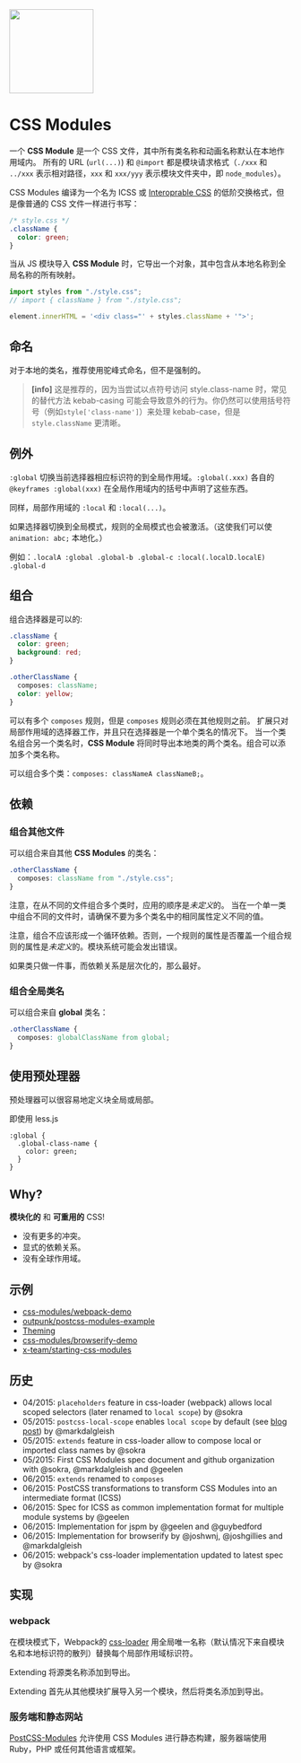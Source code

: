 <img src="https://raw.githubusercontent.com/css-modules/logos/master/css-modules-logo.png" width="150" height="150" />

# CSS Modules

一个 **CSS Module** 是一个 CSS 文件，其中所有类名称和动画名称默认在本地作用域内。
所有的 URL (`url(...)`) 和 `@import` 都是模块请求格式（`./xxx` 和 `../xxx` 表示相对路径，`xxx` 和 `xxx/yyy` 表示模块文件夹中，即 `node_modules`）。


CSS Modules 编译为一个名为 ICSS 或 [Interoprable CSS](https://github.com/css-modules/icss) 的低阶交换格式，但是像普通的 CSS 文件一样进行书写：

``` css
/* style.css */
.className {
  color: green;
}
```

当从 JS 模块导入 **CSS Module** 时，它导出一个对象，其中包含从本地名称到全局名称的所有映射。

``` js
import styles from "./style.css";
// import { className } from "./style.css";

element.innerHTML = '<div class="' + styles.className + '">';
```

## 命名

对于本地的类名，推荐使用驼峰式命名，但不是强制的。

> **[info]** 这是推荐的，因为当尝试以点符号访问 style.class-name 时，常见的替代方法 kebab-casing 可能会导致意外的行为。你仍然可以使用括号符号（例如`style['class-name']`）来处理 kebab-case，但是 `style.className` 更清晰。

## 例外


`:global` 切换当前选择器相应标识符的到全局作用域。`:global(.xxx)` 各自的 `@keyframes :global(xxx)` 在全局作用域内的括号中声明了这些东西。

同样，局部作用域的 `:local` 和 `:local(...)`。

如果选择器切换到全局模式，规则的全局模式也会被激活。（这使我们可以使 `animation: abc;` 本地化。）

例如：`.localA :global .global-b .global-c :local(.localD.localE) .global-d`

## 组合

组合选择器是可以的:

``` css
.className {
  color: green;
  background: red;
}

.otherClassName {
  composes: className;
  color: yellow;
}
```

可以有多个 `composes` 规则，但是 `composes` 规则必须在其他规则之前。 扩展只对局部作用域的选择器工作，并且只在选择器是一个单个类名的情况下。 当一个类名组合另一个类名时，**CSS Module** 将同时导出本地类的两个类名。组合可以添加多个类名称。

可以组合多个类：`composes: classNameA classNameB;`。

## 依赖

### 组合其他文件

可以组合来自其他 **CSS Modules** 的类名：

``` css
.otherClassName {
  composes: className from "./style.css";
}
```

注意，在从不同的文件组合多个类时，应用的顺序是*未定义*的。
当在一个单一类中组合不同的文件时，请确保不要为多个类名中的相同属性定义不同的值。

注意，组合不应该形成一个循环依赖。否则，一个规则的属性是否覆盖一个组合规则的属性是*未定义*的。模块系统可能会发出错误。

如果类只做一件事，而依赖关系是层次化的，那么最好。

### 组合全局类名

可以组合来自 **global** 类名：

```css
.otherClassName {
  composes: globalClassName from global;
}
```

## 使用预处理器

预处理器可以很容易地定义块全局或局部。

即使用 less.js

``` less
:global {
  .global-class-name {
    color: green;
  }
}
```

## Why?

**模块化的** 和 **可重用的** CSS!

* 没有更多的冲突。
* 显式的依赖关系。
* 没有全球作用域。

## 示例

* [css-modules/webpack-demo](https://github.com/css-modules/webpack-demo)
* [outpunk/postcss-modules-example](https://github.com/outpunk/postcss-modules-example)
* [Theming](docs/theming.md)
* [css-modules/browserify-demo](https://github.com/css-modules/browserify-demo)
* [x-team/starting-css-modules](https://github.com/x-team/starting-css-modules)

## 历史

* 04/2015: `placeholders` feature in css-loader (webpack) allows local scoped selectors (later renamed to `local scope`) by @sokra
* 05/2015: `postcss-local-scope` enables `local scope` by default (see [blog post](https://medium.com/seek-ui-engineering/the-end-of-global-css-90d2a4a06284)) by @markdalgleish
* 05/2015: `extends` feature in css-loader allow to compose local or imported class names by @sokra
* 05/2015: First CSS Modules spec document and github organization with @sokra, @markdalgleish and @geelen
* 06/2015: `extends` renamed to `composes`
* 06/2015: PostCSS transformations to transform CSS Modules into an intermediate format (ICSS)
* 06/2015: Spec for ICSS as common implementation format for multiple module systems by @geelen
* 06/2015: Implementation for jspm by @geelen and @guybedford
* 06/2015: Implementation for browserify by @joshwnj, @joshgillies and @markdalgleish
* 06/2015: webpack's css-loader implementation  updated to latest spec by @sokra


## 实现

### webpack

在模块模式下，Webpack的 [css-loader](https://github.com/webpack/css-loader) 用全局唯一名称（默认情况下来自模块名和本地标识符的散列）替换每个局部作用域标识符。

Extending 将源类名称添加到导出。

Extending 首先从其他模块扩展导入另一个模块，然后将类名添加到导出。

### 服务端和静态网站

[PostCSS-Modules](https://github.com/outpunk/postcss-modules) 允许使用 CSS Modules 进行静态构建，服务器端使用 Ruby，PHP 或任何其他语言或框架。
